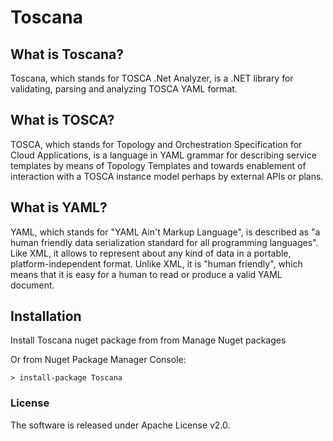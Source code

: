 # Toscana

## What is Toscana?
Toscana, which stands for TOSCA .Net Analyzer, is a .NET library for validating, parsing and analyzing TOSCA YAML format.


## What is TOSCA?
TOSCA, which stands for Topology and Orchestration Specification for Cloud Applications, 
is a language in YAML grammar for describing service templates by means of Topology Templates and towards enablement 
of interaction with a TOSCA instance model perhaps by external APIs or plans.  

## What is YAML?
YAML, which stands for "YAML Ain't Markup Language", is described as "a human friendly data serialization 
standard for all programming languages". Like XML, it allows to represent about any kind of data in a portable, 
platform-independent format. Unlike XML, it is "human friendly", which means that it is easy for a human to read 
or produce a valid YAML document.

## Installation
Install Toscana nuget package from from Manage Nuget packages

Or from Nuget Package Manager Console: 

```Batch
> install-package Toscana
```

### License
The software is released under Apache License v2.0. 

